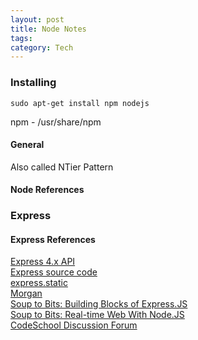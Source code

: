 ```yaml
---
layout: post
title: Node Notes
tags: 
category: Tech
---
```


### Installing 

~~~
sudo apt-get install npm nodejs
~~~

npm - /usr/share/npm

#### General

Also called NTier Pattern

#### Node References 

### Express 

#### Express References 

[Express 4.x API](http://expressjs.com/4x/api.html)  
[Express source code](https://github.com/strongloop/express)  
[express.static](https://github.com/expressjs/serve-static)  
[Morgan](https://github.com/expressjs/morgan)  
[Soup to Bits: Building Blocks of Express.JS](https://www.codeschool.com/screencasts/soup-to-bits-building-blocks-of-express-js)  
[Soup to Bits: Real-time Web With Node.JS](https://www.codeschool.com/screencasts/soup-to-bits-real-time-web-with-node-js)  
[CodeSchool Discussion Forum](http://discuss.codeschool.io/t/building-blocks-of-express-js/7197)  
